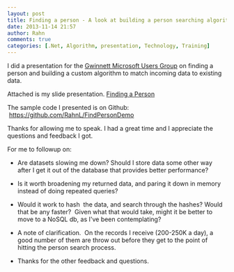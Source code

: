 ```yaml
---
layout: post
title: Finding a person - A look at building a person searching algorithm
date: 2013-11-14 21:57
author: Rahn
comments: true
categories: [.Net, Algorithm, presentation, Technology, Training]
---
```

I did a presentation for the <a href="http://www.meetup.com/Gwinnett-Microsoft-Users-Group/events/146643472/">Gwinnett Microsoft Users Group</a> on finding a person and building a custom algorithm to match incoming data to existing data.

Attached is my slide presentation. <a href="http://gonesomewhere.com/wp-content/uploads/2013/11/Finding-a-Person.pptx">Finding a Person</a>

The sample code I presented is on Github:  <a href="https://github.com/RahnL/FindPersonDemo">https://github.com/RahnL/FindPersonDemo</a>

Thanks for allowing me to speak. I had a great time and I appreciate the questions and feedback I got.

For me to followup on:

- Are datasets slowing me down? Should I store data some other way after I get it out of the database that provides better performance?

- Is it worth broadening my returned data, and paring it down in memory instead of doing repeated queries?

- Would it work to hash  the data, and search through the hashes? Would that be any faster?  Given what that would take, might it be better to move to a NoSQL db, as I've been contemplating?

- A note of clarification.  On the records I receive (200-250K a day), a good number of them are throw out before they get to the point of hitting the person search process.

- Thanks for the other feedback and questions.
